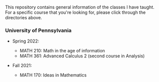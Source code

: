 This repository contains general information of the classes I have taught.
For a specific course that you're looking for, please click through the directories above.

### University of Pennsylvania

- Spring 2022:
    - MATH 210: Math in the age of information
    - MATH 361: Advanced Calculus 2 (second course in Analysis)

- Fall 2021: 
    - MATH 170: Ideas in Mathematics
